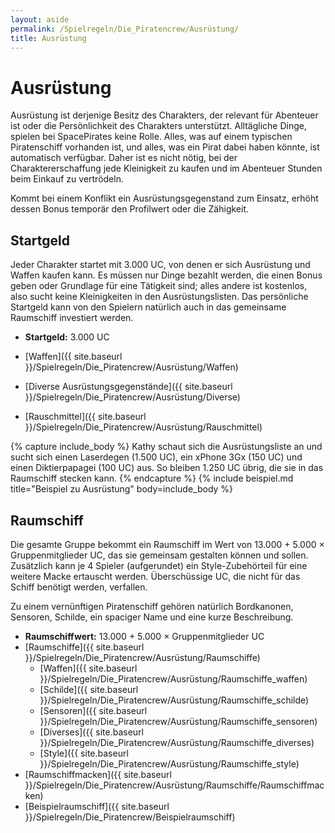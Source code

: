 ```yaml
---
layout: aside
permalink: /Spielregeln/Die_Piratencrew/Ausrüstung/
title: Ausrüstung
---
```


# Ausrüstung

Ausrüstung ist derjenige Besitz des Charakters, der relevant für Abenteuer ist oder die Persönlichkeit des Charakters unterstützt. Alltägliche Dinge, spielen bei SpacePirates keine Rolle. Alles, was auf einem typischen Piratenschiff vorhanden ist, und alles, was ein Pirat dabei haben könnte, ist automatisch verfügbar. Daher ist es nicht nötig, bei der Charaktererschaffung jede Kleinigkeit zu kaufen und im Abenteuer Stunden beim Einkauf zu vertrödeln.

Kommt bei einem Konflikt ein Ausrüstungsgegenstand zum Einsatz, erhöht dessen Bonus temporär den Profilwert oder die Zähigkeit.

## Startgeld

Jeder Charakter startet mit 3.000 UC, von denen er sich Ausrüstung und Waffen kaufen kann. Es müssen nur Dinge bezahlt werden, die einen Bonus geben oder Grundlage für eine Tätigkeit sind; alles andere ist kostenlos, also sucht keine Kleinigkeiten in den Ausrüstungslisten. Das persönliche Startgeld kann von den Spielern natürlich auch in das gemeinsame Raumschiff investiert werden.

- **Startgeld:** 3.000 UC

- [Waffen]({{ site.baseurl }}/Spielregeln/Die_Piratencrew/Ausrüstung/Waffen)
- [Diverse Ausrüstungsgegenstände]({{ site.baseurl }}/Spielregeln/Die_Piratencrew/Ausrüstung/Diverse)
- [Rauschmittel]({{ site.baseurl }}/Spielregeln/Die_Piratencrew/Ausrüstung/Rauschmittel)

{% capture include_body %}
Kathy schaut sich die Ausrüstungsliste an und sucht sich einen Laserdegen (1.500 UC), ein xPhone 3Gx (150 UC) und einen Diktierpapagei (100 UC) aus. So bleiben 1.250 UC übrig, die sie in das Raumschiff stecken kann.
{% endcapture %}
{% include beispiel.md title="Beispiel zu Ausrüstung" body=include_body %}

## Raumschiff

Die gesamte Gruppe bekommt ein Raumschiff im Wert von 13.000 + 5.000 &times; Gruppenmitglieder UC, das sie gemeinsam gestalten können und sollen. Zusätzlich kann je 4 Spieler (aufgerundet) ein Style-Zubehörteil für eine weitere Macke ertauscht werden. Überschüssige UC, die nicht für das Schiff benötigt werden, verfallen.

Zu einem vernünftigen Piratenschiff gehören natürlich Bordkanonen, Sensoren, Schilde, ein spaciger Name und eine kurze Beschreibung.

- **Raumschiffwert:** 13.000 + 5.000 &times; Gruppenmitglieder UC
- [Raumschiffe]({{ site.baseurl }}/Spielregeln/Die_Piratencrew/Ausrüstung/Raumschiffe)
  - [Waffen]({{ site.baseurl }}/Spielregeln/Die_Piratencrew/Ausrüstung/Raumschiffe_waffen)
  - [Schilde]({{ site.baseurl }}/Spielregeln/Die_Piratencrew/Ausrüstung/Raumschiffe_schilde)
  - [Sensoren]({{ site.baseurl }}/Spielregeln/Die_Piratencrew/Ausrüstung/Raumschiffe_sensoren)
  - [Diverses]({{ site.baseurl }}/Spielregeln/Die_Piratencrew/Ausrüstung/Raumschiffe_diverses)
  - [Style]({{ site.baseurl }}/Spielregeln/Die_Piratencrew/Ausrüstung/Raumschiffe_style)
- [Raumschiffmacken]({{ site.baseurl }}/Spielregeln/Die_Piratencrew/Ausrüstung/Raumschiffe/Raumschiffmacken)
- [Beispielraumschiff]({{ site.baseurl }}/Spielregeln/Die_Piratencrew/Beispielraumschiff)
